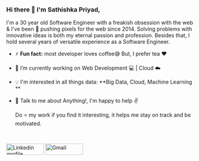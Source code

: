 ### Hi there 👋 I'm Sathishka Priyad,

I'm a 30 year old Software Engineer with a freakish obsession with the web & I've been 🚀 pushing pixels for the web since 2014. Solving problems with innovative ideas is both my eternal passion and profession. Besides that, I hold several years of versatile experience as a Software Engineer.


- ⚡ **Fun fact:** most developer loves coffee😅 But, I prefer tea ❤️
- 🔭 I’m currently working on Web Development 💻 | Cloud ☁️
- :bulb: I'm interested in all things data: **Big Data, Cloud, Machine Learning **
- 💬 Talk to me about Anything!, I'm happy to help ✌️
    
   Do :star: my work if you find it interesting, it helps me stay on track and be motivated.
   
<br>
<p >
    <a href="https://www.linkedin.com/in/sathishka-priyad/"><img alt="Linkedin profile" title="Linkedin" src="https://raw.githubusercontent.com/Thomas-George-T/Thomas-George-T/master/assets/linkedin.svg" width="100" height="30" /></a>
    <a href="mailto:spriyad.info@gmail.com"><img alt="Gmail" src="https://raw.githubusercontent.com/Thomas-George-T/Thomas-George-T/master/assets/google-gmail.svg" title="Email" width="100" height="30" /></a>

</p>
    
 <!--![Sathishka's github stats](https://github-readme-stats.vercel.app/api?username=sathishkapriyad&show_icons=true&theme=dark)-->
